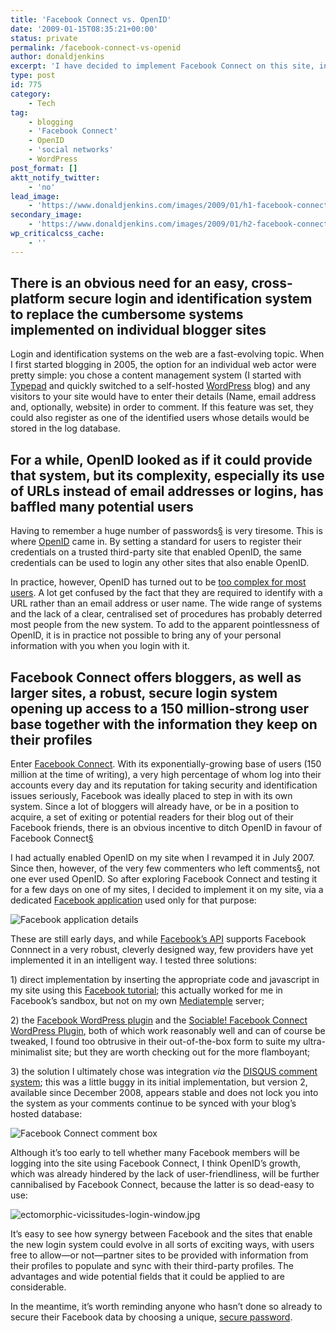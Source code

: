 ```yaml
---
title: 'Facebook Connect vs. OpenID'
date: '2009-01-15T08:35:21+00:00'
status: private
permalink: /facebook-connect-vs-openid
author: donaldjenkins
excerpt: 'I have decided to implement Facebook Connect on this site, instead of OpenID which seems to be confusing users rather than helping them. The Facebook Connect system is still in its infancy, but the range of potential applications is breathtaking.'
type: post
id: 775
category:
    - Tech
tag:
    - blogging
    - 'Facebook Connect'
    - OpenID
    - 'social networks'
    - WordPress
post_format: []
aktt_notify_twitter:
    - 'no'
lead_image:
    - 'https://www.donaldjenkins.com/images/2009/01/h1-facebook-connect.jpg'
secondary_image:
    - 'https://www.donaldjenkins.com/images/2009/01/h2-facebook-connect.jpg'
wp_criticalcss_cache:
    - ''
---
```

There is an obvious need for an easy, cross-platform secure login and identification system to replace the cumbersome systems implemented on individual blogger sites
---------------------------------------------------------------------------------------------------------------------------------------------------------------------

Login and identification systems on the web are a fast-evolving topic. When I first started blogging in 2005, the option for an individual web actor were pretty simple: you chose a content management system (I started with [Typepad](http://www.typepad.com/ "Blogging Software, Business Blogs & Blog Services at TypePad.com") and quickly switched to a self-hosted [WordPress](http://wordpress.org/ "WordPress › Blog Tool and Publishing Platform") blog) and any visitors to your site would have to enter their details (Name, email address and, optionally, website) in order to comment. If this feature was set, they could also register as one of the identified users whose details would be stored in the log database.

For a while, OpenID looked as if it could provide that system, but its complexity, especially its use of URLs instead of email addresses or logins, has baffled many potential users
------------------------------------------------------------------------------------------------------------------------------------------------------------------------------------

Having to remember a huge number of passwords[§](#bfn-footnotes-140) is very tiresome. This is where [OpenID](http://openid.net/ "OpenID") came in. By setting a standard for users to register their credentials on a trusted third-party site that enabled OpenID, the same credentials can be used to login any other sites that also enable OpenID.

In practice, however, OpenID has turned out to be [too complex for most users](http://www.webmonkey.com/blog/OpenID_Is_HereDOT_Too_Bad_Users_Can_t_Figure_Out_How_It_Works "OpenID Is HereDOT Too Bad Users Can t Figure Out How It Works - Webmonkey"). A lot get confused by the fact that they are required to identify with a URL rather than an email address or user name. The wide range of systems and the lack of a clear, centralised set of procedures has probably deterred most people from the new system. To add to the apparent pointlessness of OpenID, it is in practice not possible to bring any of your personal information with you when you login with it.

Facebook Connect offers bloggers, as well as larger sites, a robust, secure login system opening up access to a 150 million-strong user base together with the information they keep on their profiles
------------------------------------------------------------------------------------------------------------------------------------------------------------------------------------------------------

Enter [Facebook Connect](http://www.facebook.com/news.php?blog=1&story=108 "Facebook Developers | Facebook Developers News"). With its exponentially-growing base of users (150 million at the time of writing), a very high percentage of whom log into their accounts every day and its reputation for taking security and identification issues seriously, Facebook was ideally placed to step in with its own system. Since a lot of bloggers will already have, or be in a position to acquire, a set of exiting or potential readers for their blog out of their Facebook friends, there is an obvious incentive to ditch OpenID in favour of Facebook Connect[§](#bfn-footnotes-140)

I had actually enabled OpenID on my site when I revamped it in July 2007. Since then, however, of the very few commenters who left comments[§](#bfn-footnotes-140), not one ever used OpenID. So after exploring Facebook Connect and testing it for a few days on one of my sites, I decided to implement it on my site, via a dedicated [Facebook application](http://www.facebook.com/apps/application.php?id=45407042147 "Dedicated Facebook application") used only for that purpose:

![Facebook application details](http://cloud.donaldjenkins.com/images/blog-posts/facebook-connect-1.jpg)

These are still early days, and while [Facebook’s API](http://forum.developers.facebook.com/viewforum.php?id=35 "Facebook Developers") supports Facebook Connnect in a very robust, cleverly designed way, few providers have yet implemented it in an intelligent way. I tested three solutions:

1\) direct implementation by inserting the appropriate code and javascript in my site using this [Facebook tutorial](http://mashable.com/2008/12/11/facebook-connect-blog/ "Facebook Connect tutorial"); this actually worked for me in Facebook’s sandbox, but not on my own [Mediatemple](http://mediatemple.net/ "(mt) Media Temple - Web Hosting Built to Scale.") server;

2\) the [Facebook WordPress plugin](http://wordpress.org/extend/plugins/wordbook/ "Facebook WordPress plugin") and the [Sociable! Facebook Connect WordPress Plugin](http://www.sociable.es/facebook-connect/ "Facebook Connect WordPress Plugin - Sociable! - The Social Media Blog"), both of which work reasonably well and can of course be tweaked, I found too obtrusive in their out-of-the-box form to suite my ultra-minimalist site; but they are worth checking out for the more flamboyant;

3\) the solution I ultimately chose was integration *via* the [DISQUS comment system](http://disqus.com/ "DISQUS | Turn Blog Comments into a Webwide Discussion with a Powerful Comment System"); this was a little buggy in its initial implementation, but version 2, available since December 2008, appears stable and does not lock you into the system as your comments continue to be synced with your blog’s hosted database:

![Facebook Connect comment box](http://cloud.donaldjenkins.com/images/blog-posts/facebook-connect-2.jpg)

Although it’s too early to tell whether many Facebook members will be logging into the site using Facebook Connect, I think OpenID’s growth, which was already hindered by the lack of user-friendliness, will be further cannibalised by Facebook Connect, because the latter is so dead-easy to use:

![ectomorphic-vicissitudes-login-window.jpg](http://cloud.donaldjenkins.com/images/blog-posts/facebook-connect-3.jpg)

It’s easy to see how synergy between Facebook and the sites that enable the new login system could evolve in all sorts of exciting ways, with users free to allow—or not—partner sites to be provided with information from their profiles to populate and sync with their third-party profiles. The advantages and wide potential fields that it could be applied to are considerable.

In the meantime, it’s worth reminding anyone who hasn’t done so already to secure their Facebook data by choosing a unique, [secure password](http://www.google.com/search?client=safari&rls=en-us&q=secure+password&ie=UTF-8&oe=UTF-8 "Getting a secure password").

<div class="bfn-footnotes" data-container="" data-post-id="140" id="bfn-footnotes-140" style="display: none;">### References


</div>